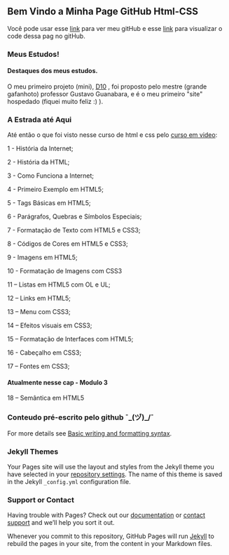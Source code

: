 ## Bem Vindo a Minha Page GitHub Html-CSS

Você pode usar esse [link](https://github.com/MichelNsouza/html-css) para ver meu gitHub
e esse [link](https://github.com/MichelNsouza/html-css/edit/gh-pages/index.md) para visualizar o code dessa pag no gitHub.

### Meus Estudos!
#### Destaques dos meus estudos.

O meu primeiro projeto (mini), [D10](https://michelnsouza.github.io/html-css/modulo2/desafios/d10) , foi proposto pelo mestre (grande gafanhoto) professor Gustavo Guanabara, e é o meu primeiro "site" hospedado (fiquei muito feliz :) ).

### A Estrada até Aqui

Até então o que foi visto nesse curso de html e css pelo [curso em video](https://www.cursoemvideo.com/):

1 - História da Internet;

2 - História da HTML;

3 - Como Funciona a Internet;

4 - Primeiro Exemplo em HTML5;

5 - Tags Básicas em HTML5;

6 - Parágrafos, Quebras e Símbolos Especiais;

7 - Formatação de Texto com HTML5 e CSS3;

8 - Códigos de Cores em HTML5 e CSS3;

9 - Imagens em HTML5;

10 - Formatação de Imagens com CSS3

11 – Listas em HTML5 com OL e UL;

12 – Links em HTML5;

13 – Menu com CSS3;

14 – Efeitos visuais em CSS3;

15 – Formatação de Interfaces com HTML5;

16 - Cabeçalho em CSS3;

17 – Fontes em CSS3;

#### Atualmente nesse cap - Modulo 3

18 – Semântica em HTML5










### Conteudo pré-escrito pelo github ¯\_(ヅ)_/¯

For more details see [Basic writing and formatting syntax](https://docs.github.com/en/github/writing-on-github/getting-started-with-writing-and-formatting-on-github/basic-writing-and-formatting-syntax).

### Jekyll Themes

Your Pages site will use the layout and styles from the Jekyll theme you have selected in your [repository settings](https://github.com/MichelNsouza/html-css/settings/pages). The name of this theme is saved in the Jekyll `_config.yml` configuration file.

### Support or Contact

Having trouble with Pages? Check out our [documentation](https://docs.github.com/categories/github-pages-basics/) or [contact support](https://support.github.com/contact) and we’ll help you sort it out.

Whenever you commit to this repository, GitHub Pages will run [Jekyll](https://jekyllrb.com/) to rebuild the pages in your site, from the content in your Markdown files.

